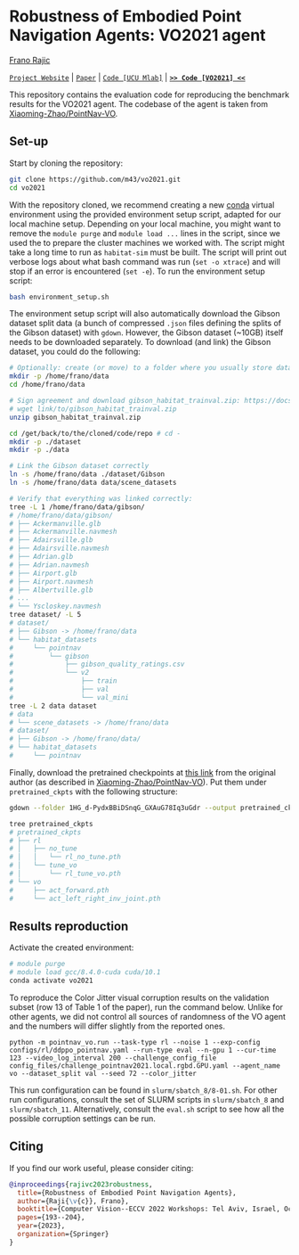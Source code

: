 # Robustness of Embodied Point Navigation Agents: VO2021 agent

[Frano Rajic](https://m43.github.io/)

[`Project Website`](https://m43.github.io/projects/embodied-ai-robustness/) | [`Paper`](https://link.springer.com/chapter/10.1007/978-3-031-25075-0_15) | [`Code [UCU Mlab]`](https://github.com/m43/ucu-mlab) | [**`>> Code [VO2021] <<`**](https://github.com/m43/vo2021)

This repository contains the evaluation code for reproducing the benchmark results for the VO2021 agent. The codebase of the agent is taken from [Xiaoming-Zhao/PointNav-VO](https://github.com/Xiaoming-Zhao/PointNav-VO).

## Set-up

Start by cloning the repository:
```bash
git clone https://github.com/m43/vo2021.git
cd vo2021
```

With the repository cloned, we recommend creating a new [conda](https://docs.conda.io/en/latest/) virtual environment using the provided environment setup script, adapted for our local machine setup. Depending on your local machine, you might want to remove the `module purge` and `module load ...` lines in the script, since we used the to prepare the cluster machines we worked with. The script might take a long time to run as `habitat-sim` must be built. The script will print out verbose logs about what bash command was run (`set -o xtrace`) and will stop if an error is encountered (`set -e`). To run the environment setup script:
```bash
bash environment_setup.sh
```

The environment setup script will also automatically download the Gibson dataset split data (a bunch of compressed `.json` files defining the splits of the Gibson dataset) with `gdown`. However, the Gibson dataset (~10GB) itself needs to be downloaded separately. To download (and link) the Gibson dataset, you could do the following:
```bash
# Optionally: create (or move) to a folder where you usually store datasets
mkdir -p /home/frano/data
cd /home/frano/data

# Sign agreement and download gibson_habitat_trainval.zip: https://docs.google.com/forms/d/e/1FAIpQLScWlx5Z1DM1M-wTSXaa6zV8lTFkPmTHW1LqMsoCBDWsTDjBkQ/viewform
# wget link/to/gibson_habitat_trainval.zip
unzip gibson_habitat_trainval.zip

cd /get/back/to/the/cloned/code/repo # cd -
mkdir -p ./dataset
mkdir -p ./data

# Link the Gibson dataset correctly
ln -s /home/frano/data ./dataset/Gibson
ln -s /home/frano/data data/scene_datasets

# Verify that everything was linked correctly:
tree -L 1 /home/frano/data/gibson/
# /home/frano/data/gibson/
# ├── Ackermanville.glb
# ├── Ackermanville.navmesh
# ├── Adairsville.glb
# ├── Adairsville.navmesh
# ├── Adrian.glb
# ├── Adrian.navmesh
# ├── Airport.glb
# ├── Airport.navmesh
# ├── Albertville.glb
# ...
# └── Yscloskey.navmesh
tree dataset/ -L 5
# dataset/
# ├── Gibson -> /home/frano/data
# └── habitat_datasets
#     └── pointnav
#         └── gibson
#             ├── gibson_quality_ratings.csv
#             └── v2
#                 ├── train
#                 ├── val
#                 └── val_mini
tree -L 2 data dataset
# data
# └── scene_datasets -> /home/frano/data
# dataset/
# ├── Gibson -> /home/frano/data/
# └── habitat_datasets
#     └── pointnav
```

Finally, download the pretrained checkpoints at [this link](https://drive.google.com/drive/folders/1HG_d-PydxBBiDSnqG_GXAuG78Iq3uGdr?usp=sharing) from the original author (as described in [Xiaoming-Zhao/PointNav-VO](https://github.com/Xiaoming-Zhao/PointNav-VO)). Put them under `pretrained_ckpts` with the following structure:
```bash
gdown --folder 1HG_d-PydxBBiDSnqG_GXAuG78Iq3uGdr --output pretrained_ckpts

tree pretrained_ckpts
# pretrained_ckpts
# ├── rl
# │   ├── no_tune
# │   │   └── rl_no_tune.pth
# │   └── tune_vo
# │       └── rl_tune_vo.pth
# └── vo
#     ├── act_forward.pth
#     └── act_left_right_inv_joint.pth
```

## Results reproduction

Activate the created environment:
```bash
# module purge
# module load gcc/8.4.0-cuda cuda/10.1
conda activate vo2021
```

To reproduce the Color Jitter visual corruption results on the validation subset (row 13 of Table 1 of the paper), run the command below. Unlike for other agents, we did not control all sources of randomness of the VO agent and the numbers will differ slightly from the reported ones.
```
python -m pointnav_vo.run --task-type rl --noise 1 --exp-config configs/rl/ddppo_pointnav.yaml --run-type eval --n-gpu 1 --cur-time 123 --video_log_interval 200 --challenge_config_file config_files/challenge_pointnav2021.local.rgbd.GPU.yaml --agent_name vo --dataset_split val --seed 72 --color_jitter
```

This run configuration can be found in `slurm/sbatch_8/8-01.sh`. For other run configurations, consult the set of SLURM scripts in `slurm/sbatch_8` and `slurm/sbatch_11`. Alternatively, consult the `eval.sh` script to see how all the possible corruption settings can be run.

## Citing
If you find our work useful, please consider citing:
```BibTeX
@inproceedings{rajivc2023robustness,
  title={Robustness of Embodied Point Navigation Agents},
  author={Raji{\v{c}}, Frano},
  booktitle={Computer Vision--ECCV 2022 Workshops: Tel Aviv, Israel, October 23--27, 2022, Proceedings, Part VI},
  pages={193--204},
  year={2023},
  organization={Springer}
}
```
